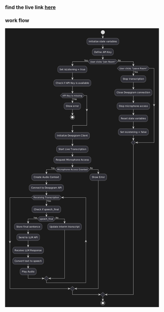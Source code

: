 ### find the live link [here](https://echo-friendly.vercel.app)

### work flow
![flow chart](./image.png)
